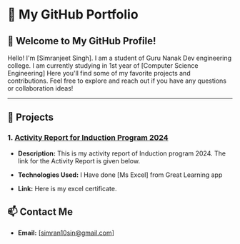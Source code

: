 # 📂 My GitHub Portfolio

## 👋 Welcome to My GitHub Profile!

Hello! I'm [Simranjeet Singh]. I am a student of Guru Nanak Dev engineering college. I am currently studying in 1st year of [Computer Science Engineering] Here you'll find some of my favorite projects and contributions. Feel free to explore and reach out if you have any questions or collaboration ideas!

---

## 🚀 Projects

### 1. [Activity Report for Induction Program 2024](https://github.com/yourusername/project-name)
- **Description:** This is my activity report of Induction program 2024. The link for the Activity Report is given below.

- **Technologies Used:** I Have done [Ms Excel] from Great Learning app
- **Link:** Here is my excel certificate.

## 📫 Contact Me

- **Email:** [simran10sin@gmail.com]
